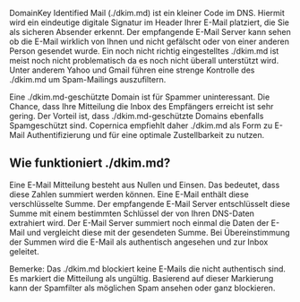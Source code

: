 DomainKey Identified Mail (./dkim.md) ist ein kleiner Code im DNS. Hiermit
wird ein eindeutige digitale Signatur im Header Ihrer E-Mail platziert,
die Sie als sicheren Absender erkennt. Der empfangende E-Mail Server
kann sehen ob die E-Mail wirklich von Ihnen und nicht gefälscht oder von
einer anderen Person gesendet wurde. Ein noch nicht richtig
eingestelltes ./dkim.md ist meist noch nicht problematisch da es noch nicht
überall unterstützt wird. Unter anderem Yahoo und Gmail führen eine
strenge Kontrolle des ./dkim.md um Spam-Mailings auszufiltern.

Eine ./dkim.md-geschützte Domain ist für Spammer uninteressant. Die Chance,
dass Ihre Mitteilung die Inbox des Empfängers erreicht ist sehr gering.
Der Vorteil ist, dass ./dkim.md-geschützte Domains ebenfalls Spamgeschützt
sind. Copernica empfiehlt daher ./dkim.md als Form zu E-Mail
Authentifizierung und für eine optimale Zustellbarkeit zu nutzen.

Wie funktioniert ./dkim.md?
----------------------

Eine E-Mail Mitteilung besteht aus Nullen und Einsen. Das bedeutet, dass
diese Zahlen summiert werden können. Eine E-Mail enthält diese
verschlüsselte Summe. Der empfangende E-Mail Server entschlüsselt diese
Summe mit einem bestimmten Schlüssel der von Ihren DNS-Daten extrahiert
wird. Der E-Mail Server summiert noch einmal die Daten der E-Mail und
vergleicht diese mit der gesendeten Summe. Bei Übereinstimmung der
Summen wird die E-Mail als authentisch angesehen und zur Inbox geleitet.

Bemerke: Das ./dkim.md blockiert keine E-Mails die nicht authentisch sind. Es
markiert die Mitteilung als ungültig. Basierend auf dieser Markierung
kann der Spamfilter als möglichen Spam ansehen oder ganz blockieren.
